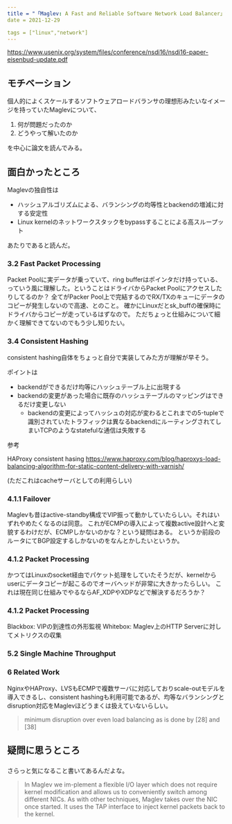 ```yaml
---
title = "「Maglev: A Fast and Reliable Software Network Load Balancer」読んだ"
date = 2021-12-29

tags = ["linux","network"]
---
```


https://www.usenix.org/system/files/conference/nsdi16/nsdi16-paper-eisenbud-update.pdf

## モチベーション
個人的によくスケールするソフトウェアロードバランサの理想形みたいなイメージを持っていたMaglevについて、

1. 何が問題だったのか
2. どうやって解いたのか

を中心に論文を読んでみる。

## 面白かったところ
Maglevの独自性は

- ハッシュアルゴリズムによる、バランシングの均等性とbackendの増減に対する安定性
- Linux kernelのネットワークスタックをbypassすることによる高スループット

あたりであると読んだ。

### 3.2 Fast Packet Processing
Packet Poolに実データが乗っていて、ring bufferはポインタだけ持っている、っていう風に理解した。ということはドライバからPacket Poolにアクセスしたりしてるのか？
全てがPacker Pool上で完結するのでRX/TXのキューにデータのコピーが発生しないので高速、とのこと。
確かにLinuxだとsk_buffの確保時にドライバからコピーが走っているはずなので。
ただちょっと仕組みについて細かく理解できてないのでもう少し知りたい。
### 3.4 Consistent Hashing
consistent hashing自体をちょっと自分で実装してみた方が理解が早そう。

ポイントは

- backendができるだけ均等にハッシュテーブル上に出現する
- backendの変更があった場合に既存のハッシュテーブルのマッピングはできるだけ変更しない
    - backendの変更によってハッシュの対応が変わるとこれまでの5-tupleで識別されていたトラフィックは異なるbackendにルーティングされてしまいTCPのようなstatefulな通信は失敗する

参考

HAProxy consistent hasing https://www.haproxy.com/blog/haproxys-load-balancing-algorithm-for-static-content-delivery-with-varnish/

(ただこれはcacheサーバとしての利用らしい)

### 4.1.1 Failover
Maglevも昔はactive-standby構成でVIP振って動かしていたらしい。それはいずれやめたくなるのは同意。
これがECMPの導入によって複数active設計へと変貌するわけだが、ECMPしかないのかな？という疑問はある。
というか前段のルータにてBGP設定するしかないのをなんとかしたいというか。
### 4.1.2 Packet Processing
かつてはLinuxのsocket経由でパケット処理をしていたそうだが、kernelからuserにデータコピーが起こるのでオーバヘッドが非常に大きかったらしい。
これは現在同じ仕組みでやるならAF_XDPやXDPなどで解決するだろうか？
### 4.1.2 Packet Processing

Blackbox: VIPの到達性の外形監視
Whitebox: Maglev上のHTTP Serverに対してメトリクスの収集

### 5.2 Single Machine Throughput

### 6 Related Work
NginxやHAProxy、LVSもECMPで複数サーバに対応しておりscale-outモデルを導入できるし、consistent hashingも利用可能であるが、均等なバランシングとdisruption対応をMaglevほどうまくは扱えていないらしい。

> minimum disruption over even load balancing as is done by [28] and [38]

## 疑問に思うところ


### 

さらっと気になること書いてあるんだよな。

> In Maglev we im-plement a flexible I/O layer which does not require kernel
> modification and allows us to conveniently switch among
> different NICs. As with other techniques, Maglev takes
> over the NIC once started. It uses the TAP interface to
> inject kernel packets back to the kernel.

